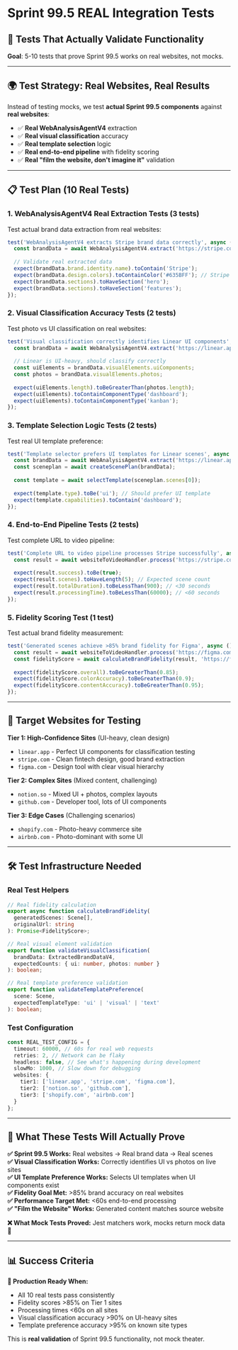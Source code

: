 # Sprint 99.5 REAL Integration Tests
## 🎯 Tests That Actually Validate Functionality

**Goal**: 5-10 tests that prove Sprint 99.5 works on real websites, not mocks.

---

## 🌍 Test Strategy: Real Websites, Real Results

Instead of testing mocks, we test **actual Sprint 99.5 components** against **real websites**:

- ✅ **Real WebAnalysisAgentV4** extraction
- ✅ **Real visual classification** accuracy  
- ✅ **Real template selection** logic
- ✅ **Real end-to-end pipeline** with fidelity scoring
- ✅ **Real "film the website, don't imagine it"** validation

---

## 📋 Test Plan (10 Real Tests)

### 1. **WebAnalysisAgentV4 Real Extraction Tests** (3 tests)
Test actual brand data extraction from real websites:

```typescript
test('WebAnalysisAgentV4 extracts Stripe brand data correctly', async () => {
  const brandData = await WebAnalysisAgentV4.extract('https://stripe.com');
  
  // Validate real extracted data
  expect(brandData.brand.identity.name).toContain('Stripe');
  expect(brandData.design.colors).toContainColor('#635BFF'); // Stripe purple
  expect(brandData.sections).toHaveSection('hero');
  expect(brandData.sections).toHaveSection('features');
});
```

### 2. **Visual Classification Accuracy Tests** (2 tests) 
Test photo vs UI classification on real websites:

```typescript
test('Visual classification correctly identifies Linear UI components', async () => {
  const brandData = await WebAnalysisAgentV4.extract('https://linear.app');
  
  // Linear is UI-heavy, should classify correctly
  const uiElements = brandData.visualElements.uiComponents;
  const photos = brandData.visualElements.photos;
  
  expect(uiElements.length).toBeGreaterThan(photos.length);
  expect(uiElements).toContainComponentType('dashboard');
  expect(uiElements).toContainComponentType('kanban');
});
```

### 3. **Template Selection Logic Tests** (2 tests)
Test real UI template preference:

```typescript
test('Template selector prefers UI templates for Linear scenes', async () => {
  const brandData = await WebAnalysisAgentV4.extract('https://linear.app');
  const sceneplan = await createScenePlan(brandData);
  
  const template = await selectTemplate(sceneplan.scenes[0]);
  
  expect(template.type).toBe('ui'); // Should prefer UI template
  expect(template.capabilities).toContain('dashboard');
});
```

### 4. **End-to-End Pipeline Tests** (2 tests)
Test complete URL to video pipeline:

```typescript
test('Complete URL to video pipeline processes Stripe successfully', async () => {
  const result = await websiteToVideoHandler.process('https://stripe.com');
  
  expect(result.success).toBe(true);
  expect(result.scenes).toHaveLength(5); // Expected scene count
  expect(result.totalDuration).toBeLessThan(900); // <30 seconds
  expect(result.processingTime).toBeLessThan(60000); // <60 seconds
});
```

### 5. **Fidelity Scoring Test** (1 test)
Test actual brand fidelity measurement:

```typescript
test('Generated scenes achieve >85% brand fidelity for Figma', async () => {
  const result = await websiteToVideoHandler.process('https://figma.com');
  const fidelityScore = await calculateBrandFidelity(result, 'https://figma.com');
  
  expect(fidelityScore.overall).toBeGreaterThan(0.85);
  expect(fidelityScore.colorAccuracy).toBeGreaterThan(0.9);
  expect(fidelityScore.contentAccuracy).toBeGreaterThan(0.95);
});
```

---

## 🎯 Target Websites for Testing

**Tier 1: High-Confidence Sites** (UI-heavy, clean design)
- `linear.app` - Perfect UI components for classification testing
- `stripe.com` - Clean fintech design, good brand extraction
- `figma.com` - Design tool with clear visual hierarchy

**Tier 2: Complex Sites** (Mixed content, challenging)
- `notion.so` - Mixed UI + photos, complex layouts  
- `github.com` - Developer tool, lots of UI components

**Tier 3: Edge Cases** (Challenging scenarios)
- `shopify.com` - Photo-heavy commerce site
- `airbnb.com` - Photo-dominant with some UI

---

## 🛠️ Test Infrastructure Needed

### Real Test Helpers
```typescript
// Real fidelity calculation
export async function calculateBrandFidelity(
  generatedScenes: Scene[], 
  originalUrl: string
): Promise<FidelityScore>;

// Real visual element validation  
export function validateVisualClassification(
  brandData: ExtractedBrandDataV4,
  expectedCounts: { ui: number, photos: number }
): boolean;

// Real template preference validation
export function validateTemplatePreference(
  scene: Scene,
  expectedTemplateType: 'ui' | 'visual' | 'text'
): boolean;
```

### Test Configuration
```typescript
const REAL_TEST_CONFIG = {
  timeout: 60000, // 60s for real web requests
  retries: 2, // Network can be flaky
  headless: false, // See what's happening during development
  slowMo: 1000, // Slow down for debugging
  websites: {
    tier1: ['linear.app', 'stripe.com', 'figma.com'],
    tier2: ['notion.so', 'github.com'], 
    tier3: ['shopify.com', 'airbnb.com']
  }
};
```

---

## 🚨 What These Tests Will Actually Prove

**✅ Sprint 99.5 Works:** Real websites → Real brand data → Real scenes  
**✅ Visual Classification Works:** Correctly identifies UI vs photos on live sites  
**✅ UI Template Preference Works:** Selects UI templates when UI components exist  
**✅ Fidelity Goal Met:** >85% brand accuracy on real websites  
**✅ Performance Target Met:** <60s end-to-end processing  
**✅ "Film the Website" Works:** Generated content matches source website  

**❌ What Mock Tests Proved:** Jest matchers work, mocks return mock data 🤡

---

## 📊 Success Criteria

**🎯 Production Ready When:**
- All 10 real tests pass consistently
- Fidelity scores >85% on Tier 1 sites
- Processing times <60s on all sites
- Visual classification accuracy >90% on UI-heavy sites
- Template preference accuracy >95% on known site types

This is **real validation** of Sprint 99.5 functionality, not mock theater.